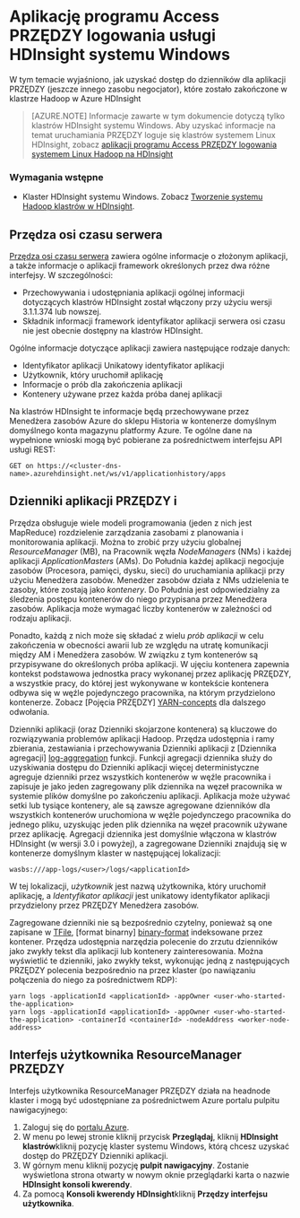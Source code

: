 <properties
    pageTitle="Dzienniki aplikacji PRZĘDZY Hadoop dostęp programowy | Microsoft Azure"
    description="W klastrze Hadoop w HDInsight programowy Dzienniki aplikacji programu Access."
    services="hdinsight"
    documentationCenter=""
    tags="azure-portal"
    authors="mumian" 
    manager="jhubbard"
    editor="cgronlun"/>

<tags
    ms.service="hdinsight"
    ms.workload="big-data"
    ms.tgt_pltfrm="na"
    ms.devlang="na"
    ms.topic="article"
    ms.date="10/19/2016"
    ms.author="jgao"/>

# <a name="access-yarn-application-logs-on-windows-based-hdinsight"></a>Aplikację programu Access PRZĘDZY logowania usługi HDInsight systemu Windows

W tym temacie wyjaśniono, jak uzyskać dostęp do dzienników dla aplikacji PRZĘDZY (jeszcze innego zasobu negocjator), które zostało zakończone w klastrze Hadoop w Azure HDInsight

> [AZURE.NOTE] Informacje zawarte w tym dokumencie dotyczą tylko klastrów HDInsight systemu Windows. Aby uzyskać informacje na temat uruchamiania PRZĘDZY loguje się klastrów systemem Linux HDInsight, zobacz [aplikacji programu Access PRZĘDZY logowania systemem Linux Hadoop na HDInsight](hdinsight-hadoop-access-yarn-app-logs-linux.md)

### <a name="prerequisites"></a>Wymagania wstępne

- Klaster HDInsight systemu Windows.  Zobacz [Tworzenie systemu Hadoop klastrów w HDInsight](hdinsight-provision-clusters.md).


## <a name="yarn-timeline-server"></a>Przędza osi czasu serwera

<a href="http://hadoop.apache.org/docs/r2.4.0/hadoop-yarn/hadoop-yarn-site/TimelineServer.html" target="_blank">Przędza osi czasu serwera</a> zawiera ogólne informacje o złożonym aplikacji, a także informacje o aplikacji framework określonych przez dwa różne interfejsy. W szczególności:

* Przechowywania i udostępniania aplikacji ogólnej informacji dotyczących klastrów HDInsight został włączony przy użyciu wersji 3.1.1.374 lub nowszej.
* Składnik informacji framework identyfikator aplikacji serwera osi czasu nie jest obecnie dostępny na klastrów HDInsight.


Ogólne informacje dotyczące aplikacji zawiera następujące rodzaje danych:

* Identyfikator aplikacji Unikatowy identyfikator aplikacji
* Użytkownik, który uruchomił aplikację
* Informacje o prób dla zakończenia aplikacji
* Kontenery używane przez każda próba danej aplikacji

Na klastrów HDInsight te informacje będą przechowywane przez Menedżera zasobów Azure do sklepu Historia w kontenerze domyślnym domyślnego konta magazynu platformy Azure. Te ogólne dane na wypełnione wnioski mogą być pobierane za pośrednictwem interfejsu API usługi REST:

    GET on https://<cluster-dns-name>.azurehdinsight.net/ws/v1/applicationhistory/apps


## <a name="yarn-applications-and-logs"></a>Dzienniki aplikacji PRZĘDZY i

Przędza obsługuje wiele modeli programowania (jeden z nich jest MapReduce) rozdzielenie zarządzania zasobami z planowania i monitorowania aplikacji. Można to zrobić przy użyciu globalnej *ResourceManager* (MB), na Pracownik węzła *NodeManagers* (NMs) i każdej aplikacji *ApplicationMasters* (AMs). Do Południa każdej aplikacji negocjuje zasobów (Procesora, pamięci, dysku, sieci) do uruchamiania aplikacji przy użyciu Menedżera zasobów. Menedżer zasobów działa z NMs udzielenia te zasoby, które zostają jako *kontenery*. Do Południa jest odpowiedzialny za śledzenia postępu kontenerów do niego przypisana przez Menedżera zasobów. Aplikacja może wymagać liczby kontenerów w zależności od rodzaju aplikacji.

Ponadto, każdą z nich może się składać z wielu *prób aplikacji* w celu zakończenia w obecności awarii lub ze względu na utratę komunikacji między AM i Menedżera zasobów. W związku z tym kontenerów są przypisywane do określonych próba aplikacji. W ujęciu kontenera zapewnia kontekst podstawowa jednostka pracy wykonanej przez aplikację PRZĘDZY, a wszystkie pracy, do której jest wykonywane w kontekście kontenera odbywa się w węźle pojedynczego pracownika, na którym przydzielono kontenerze. Zobacz [Pojęcia PRZĘDZY] [ YARN-concepts] dla dalszego odwołania.

Dzienniki aplikacji (oraz Dzienniki skojarzone kontenera) są kluczowe do rozwiązywania problemów aplikacji Hadoop. Przędza udostępnia i ramy zbierania, zestawiania i przechowywania Dzienniki aplikacji z [Dziennika agregacji] [ log-aggregation] funkcji. Funkcji agregacji dziennika służy do uzyskiwania dostępu do Dzienniki aplikacji więcej deterministyczne agreguje dzienniki przez wszystkich kontenerów w węźle pracownika i zapisuje je jako jeden zagregowany plik dziennika na węzeł pracownika w systemie plików domyślne po zakończeniu aplikacji. Aplikacja może używać setki lub tysiące kontenery, ale są zawsze agregowane dzienników dla wszystkich kontenerów uruchomiona w węźle pojedynczego pracownika do jednego pliku, uzyskując jeden plik dziennika na węzeł pracownik używane przez aplikację. Agregacji dziennika jest domyślnie włączona w klastrów HDInsight (w wersji 3.0 i powyżej), a zagregowane Dzienniki znajdują się w kontenerze domyślnym klaster w następującej lokalizacji:

    wasbs:///app-logs/<user>/logs/<applicationId>

W tej lokalizacji, *użytkownik* jest nazwą użytkownika, który uruchomił aplikację, a *Identyfikator aplikacji* jest unikatowy identyfikator aplikacji przydzielony przez PRZĘDZY Menedżera zasobów.

Zagregowane dzienniki nie są bezpośrednio czytelny, ponieważ są one zapisane w [TFile][T-file], [format binarny] [ binary-format] indeksowane przez kontener. Przędza udostępnia narzędzia polecenie do zrzutu dzienników jako zwykły tekst dla aplikacji lub kontenery zainteresowania. Można wyświetlić te dzienniki, jako zwykły tekst, wykonując jedną z następujących PRZĘDZY polecenia bezpośrednio na przez klaster (po nawiązaniu połączenia do niego za pośrednictwem RDP):

    yarn logs -applicationId <applicationId> -appOwner <user-who-started-the-application>
    yarn logs -applicationId <applicationId> -appOwner <user-who-started-the-application> -containerId <containerId> -nodeAddress <worker-node-address>


## <a name="yarn-resourcemanager-ui"></a>Interfejs użytkownika ResourceManager PRZĘDZY

Interfejs użytkownika ResourceManager PRZĘDZY działa na headnode klaster i mogą być udostępniane za pośrednictwem Azure portalu pulpitu nawigacyjnego: 

1. Zaloguj się do [portalu Azure](https://portal.azure.com/). 
2. W menu po lewej stronie kliknij przycisk **Przeglądaj**, kliknij **HDInsight klastrów**kliknij pozycję klaster systemu Windows, którą chcesz uzyskać dostęp do PRZĘDZY Dzienniki aplikacji.
3. W górnym menu kliknij pozycję **pulpit nawigacyjny**. Zostanie wyświetlona strona otwarty w nowym oknie przeglądarki karta o nazwie **HDInsight konsoli kwerendy**.
4. Za pomocą **Konsoli kwerendy HDInsight**kliknij **Przędzy interfejsu użytkownika**.




[YARN-timeline-server]:http://hadoop.apache.org/docs/r2.4.0/hadoop-yarn/hadoop-yarn-site/TimelineServer.html
[log-aggregation]:http://hortonworks.com/blog/simplifying-user-logs-management-and-access-in-yarn/
[T-file]:https://issues.apache.org/jira/secure/attachment/12396286/TFile%20Specification%2020081217.pdf
[binary-format]:https://issues.apache.org/jira/browse/HADOOP-3315
[YARN-concepts]:http://hortonworks.com/blog/apache-hadoop-yarn-concepts-and-applications/
